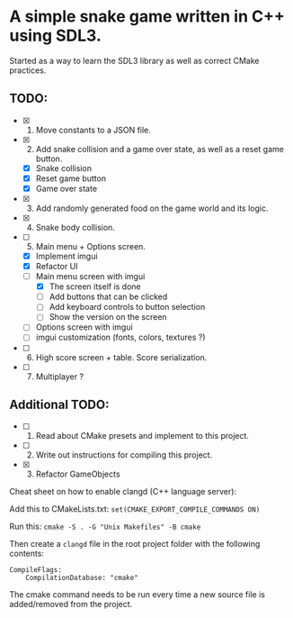 # A simple snake game written in C++ using SDL3.

Started as a way to learn the SDL3 library as well as correct CMake practices.

## TODO:

- [x] 1. Move constants to a JSON file.
- [x] 2. Add snake collision and a game over state, as well as a reset game button.
	- [x] Snake collision
	- [x] Reset game button
	- [x] Game over state
- [x] 3. Add randomly generated food on the game world and its logic.
- [x] 4. Snake body collision.
- [ ] 5. Main menu + Options screen.
	- [x] Implement imgui
    - [x] Refactor UI
	- [ ] Main menu screen with imgui
        - [x] The screen itself is done
        - [ ] Add buttons that can be clicked
        - [ ] Add keyboard controls to button selection
        - [ ] Show the version on the screen
	- [ ] Options screen with imgui
	- [ ] imgui customization (fonts, colors, textures ?)
- [ ] 6. High score screen + table. Score serialization.
- [ ] 7. Multiplayer ?

## Additional TODO:

- [ ] 1. Read about CMake presets and implement to this project.
- [ ] 2. Write out instructions for compiling this project.
- [x] 3. Refactor GameObjects

Cheat sheet on how to enable clangd (C++ language server):

Add this to CMakeLists.txt:
`set(CMAKE_EXPORT_COMPILE_COMMANDS ON)`

Run this:
`cmake -S . -G "Unix Makefiles" -B cmake`

Then create a `clangd` file in the root project folder with the following contents:
```
CompileFlags:
    CompilationDatabase: "cmake"
```

The cmake command needs to be run every time a new source file is added/removed from the project.
